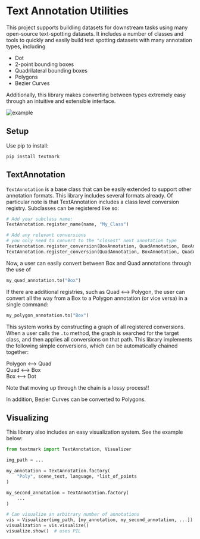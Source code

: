 # Text Annotation Utilities
This project supports buildling datasets for downstream tasks using many
open-source text-spotting datasets. It includes a number of classes and tools to
quickly and easily build text spotting datasets with many annotation types, 
including

* Dot
* 2-point bounding boxes
* Quadrilateral bounding boxes
* Polygons
* Bezier Curves

Additionally, this library makes converting between types extremely easy through an intuitive and extensible interface.

![example](./example/example.gif)

## Setup
Use pip to install: 
```
pip install textmark
```

## TextAnnotation
`TextAnnotation` is a base class that can be easily extended to support other annotation formats. This library includes several formats already. Of particular note is that TextAnnotation includes a class level conversion registry. Subclasses can be registered like so:

```python
# Add your subclass name:
TextAnnotation.register_name(name, "My_Class")
```

```python
# Add any relevant conversions
# you only need to convert to the "closest" next annotation type
TextAnnotation.register_conversion(BoxAnnotation, QuadAnnotation, BoxAnnotation.to_quad)
TextAnnotation.register_conversion(QuadAnnotation, BoxAnnotation, QuadAnnotation.to_box)
```

Now, a user can easily convert between Box and Quad annotations through the use of 
```python
my_quad_annotation.to("Box")
```

If there are additional registries, such as Quad <--> Polygon, the user can convert all the way from a Box to a Polygon annotation (or vice versa) in a single command:
```python
my_polygon_annotation.to("Box")
```

This system works by constructing a graph of all registered conversions. When a user calls the `.to` method, the graph is searched for the target class, and then applies all conversions on that path. This library implements the following simple conversions, which can be automatically chained together:

Polygon <--> Quad \
Quad <--> Box \
Box <--> Dot

Note that moving up through the chain is a lossy process!!

In addition, Bezier Curves can be converted to Polygons.

## Visualizing
This library also includes an easy visualization system. See the example below:
```python
from textmark import TextAnnotation, Visualizer

img_path = ...

my_annotation = TextAnnotation.factory(
    "Poly", scene_text, language, *list_of_points
)

my_second_annotation = TextAnnotation.factory(
    ...
)

# Can visualize an arbitrary number of annotations
vis = Visualizer(img_path, [my_annotation, my_second_annotation, ...])
visualization = vis.visualize()
visualize.show()  # uses PIL
```

